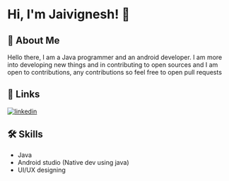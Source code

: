 # Hi, I'm Jaivignesh! 👋






## 🚀 About Me
Hello there, I am a Java programmer and an android developer. I 
am more into developing new things and in contributing to open sources
and I am open to contributions, any contributions so feel free to open pull requests




## 🔗 Links
[![linkedin](https://img.shields.io/badge/linkedin-0A66C2?style=for-the-badge&logo=linkedin&logoColor=white)](https://www.linkedin.com/in/jaivignesh-gk/)





## 🛠 Skills
- Java
- Android studio (Native dev using java)
- UI/UX designing


              
